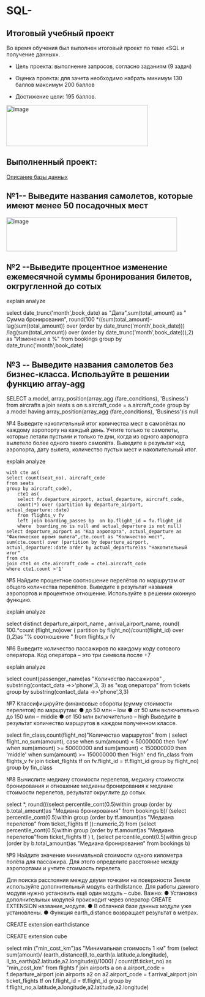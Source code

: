 # SQL-
## Итоговый учебный проект 

Во время обучения был выполнен итоговый проект по теме «SQL и получение данных».

- Цель проекта: выполнение запросов, согласно заданиям (9 задач)

- Оценка проекта: для зачета необходимо набрать минимум 130 баллов максимум 200 баллов

- Достижение цели: 195 баллов.

<img width="370" height="107" alt="image" src="https://github.com/user-attachments/assets/9c4968a4-d355-4e77-8c06-d6545d499830" />


## Выполненный проект:  

[Описание базы данных](https://edu.postgrespro.ru/bookings.pdf)


## №1-- Выведите названия самолетов, которые имеют менее 50 посадочных мест

<img width="446" height="89" alt="image" src="https://github.com/user-attachments/assets/534aae60-2a9e-4d3d-ac21-025c9089f11f" />


## №2 --Выведите процентное изменение ежемесячной суммы бронирования билетов, окгругленной до сотых

explain analyze

select date_trunc('month',book_date) as "Дата",sum(total_amount) as " Сумма бронирования",
      round(100 *((sum(total_amount)-lag(sum(total_amount)) over (order by date_trunc('month',book_date)))
      /lag(sum(total_amount)) over (order by date_trunc('month',book_date))),2) as "Изменение в %"
from bookings 
group by date_trunc('month',book_date) 

## №3 -- Выведите названия самолетов без бизнес-класса. Используйте в решении функцию  array-agg


SELECT  a.model, array_position(array_agg (fare_conditions), 'Business')
from aircrafts a
join seats s on s.aircraft_code = a.aircraft_code
group by a.model
having array_position(array_agg (fare_conditions), 'Business')is null


№4 Выведите накопительный итог количества мест в самолётах по каждому аэропорту на каждый день. 
Учтите только те самолеты, которые летали пустыми и только те дни, когда из одного аэропорта 
вылетело более одного такого самолёта.
Выведите в результат код аэропорта, дату вылета, количество пустых мест и накопительный итог.
 
explain analyze

    with cte as(
    select count(seat_no), aircraft_code
	from seats
	group by aircraft_code),
        cte1 as(
		select fv.departure_airport, actual_departure, aircraft_code,
		count(*) over (partition by departure_airport, actual_departure::date)
		from flights_v fv 
		left join boarding_passes bp  on bp.flight_id = fv.flight_id  
		where  boarding_no is null and actual_departure is not null)
    select departure_airport as "Код аэропорта", actual_departure as "Фактическое время вылета",cte.count as "Количество мест",
	sum(cte.count) over (partition by departure_airport, actual_departure::date order by actual_departure)as "Накопительный итог"
	from cte
    join cte1 on cte.aircraft_code = cte1.aircraft_code
    where cte1.count >'1'

№5 Найдите процентное соотношение перелётов по маршрутам от общего количества перелётов. 
Выведите в результат названия аэропортов и процентное отношение.
Используйте в решении оконную функцию.

explain analyze

select distinct departure_airport_name , arrival_airport_name,
round( 100.*count (flight_no)over ( partition by flight_no)/count(flight_id) over (),2)as "% соотношение "
from flights_v fv 



№6 Выведите количество пассажиров по каждому коду сотового оператора. 
Код оператора – это три символа после +7


explain analyze

select count(passenger_name)as "Количество пассажиров" , 
substring(contact_data ->>'phone',3, 3) as "код оператора"
from tickets 
group by substring(contact_data ->>'phone',3,3)


№7 Классифицируйте финансовые обороты (сумму стоимости перелетов) по маршрутам:
●	до 50 млн – low
●	от 50 млн включительно до 150 млн – middle
●	от 150 млн включительно – high
Выведите в результат количество маршрутов в каждом полученном классе.

select fin_class,count(flight_no)"Количество маршрутов"
from (
select flight_no,sum(amount),
    case 
	     when sum(amount) < 50000000 then 'low'
    	 when sum(amount) >= 50000000 and sum(amount) < 150000000 then 'middle'
    	 when sum(amount) >= 150000000 then 'High'
    end fin_class
from flights_v fv
 join ticket_flights tf on fv.flight_id = tf.flight_id
group by flight_no)
group by fin_class


№8 Вычислите медиану стоимости перелетов, медиану стоимости бронирования 
и отношение медианы бронирования к медиане стоимости перелетов, результат округлите до сотых.

select *,
  round(((select percentile_cont(0.5)within group (order by b.total_amount)as "Медиана бронирования" 
  from bookings b)/
   (select percentile_cont(0.5)within group (order by tf.amount)as "Медиана перелетов" 
   from ticket_flights tf ))::numeric,2)
from (select percentile_cont(0.5)within group (order by tf.amount)as "Медиана перелетов"from ticket_flights tf ) t,
	 (select percentile_cont(0.5)within group (order by b.total_amount)as "Медиана бронирования" from bookings b)

№9 Найдите значение минимальной стоимости одного километра полёта для пассажира.
Для этого определите расстояние между аэропортами и учтите стоимость перелета.

Для поиска расстояния между двумя точками на поверхности Земли используйте дополнительный модуль earthdistance. 
Для работы данного модуля нужно установить ещё один модуль – cube.
Важно: 
●	Установка дополнительных модулей происходит через оператор CREATE EXTENSION название_модуля.
●	В облачной базе данных модули уже установлены.
●	Функция earth_distance возвращает результат в метрах.

CREATE extension earthdistance

CREATE extension cube



select min ("min_cost_km")as "Минимальная стоимость 1 км"
	from (select sum(amount)/
	(earth_distance(ll_to_earth(a.latitude,a.longitude), ll_to_earth(a2.latitude,a2.longitude))/1000) /
	count(tf.ticket_no) as "min_cost_km"
from flights f
join airports a on a.airport_code = f.departure_airport 
join airports a2 on a2.airport_code = f.arrival_airport
join ticket_flights tf on f.flight_id = tf.flight_id
group by f.flight_no,a.latitude,a.longitude,a2.latitude,a2.longitude)

  
